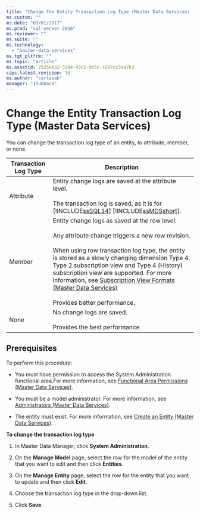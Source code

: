 ```yaml
---
title: "Change the Entity Transaction Log Type (Master Data Services) | Microsoft Docs"
ms.custom: ""
ms.date: "03/01/2017"
ms.prod: "sql-server-2016"
ms.reviewer: ""
ms.suite: ""
ms.technology: 
  - "master-data-services"
ms.tgt_pltfrm: ""
ms.topic: "article"
ms.assetid: 75250b32-3384-43c2-9b5c-1607cc3aa7b3
caps.latest.revision: 10
ms.author: "carlasab"
manager: "jhubbard"
---
```

# Change the Entity Transaction Log Type (Master Data Services)
  You can change the transaction log type of an entity, to attribute, member, or none.  
  
|Transaction Log Type|Description|  
|--------------------------|-----------------|  
|Attribute|Entity change logs are saved at the attribute level.<br /><br /> The transaction log is saved, as it is for [!INCLUDE[ssSQL14](../a9notintoc/includes/sssql14-md.md)] [!INCLUDE[ssMDSshort](../a9notintoc/includes/ssmdsshort-md.md)].|  
|Member|Entity change logs as saved at the row level.<br /><br /> Any attribute change triggers a new row revision.<br /><br /> When using row transaction log type, the entity is stored as a slowly changing dimension Type 4. Type 2 subscription view and Type 4 (History) subscription view are supported. For more information, see [Subscription View Formats &#40;Master Data Services&#41;](../master-data-services/subscription-view-formats-master-data-services.md)<br /><br /> Provides better performance.|  
|None|No change logs are saved.<br /><br /> Provides the best performance.|  
  
## Prerequisites  
 To perform this procedure:  
  
-   You must have permission to access the System Administration functional area.For more information, see [Functional Area Permissions &#40;Master Data Services&#41;](../master-data-services/functional-area-permissions-master-data-services.md).  
  
-   You must be a model administrator. For more information, see [Administrators &#40;Master Data Services&#41;](../master-data-services/administrators-master-data-services.md).  
  
-   The entity must exist. For more information, see [Create an Entity &#40;Master Data Services&#41;](../master-data-services/create-an-entity-master-data-services.md).  
  
 **To change the transaction log type**  
  
1.  In Master Data Manager, click **System Administration**.  
  
2.  On the **Manage Model** page, select the row for the model  of the entity that you want to edit and then click **Entities**.  
  
3.  On the **Manage Entity** page, select the row for  the entity that you want to update and then click **Edit**.  
  
4.  Choose the transaction log type in the drop-down list.  
  
5.  Click **Save**.  
  
  